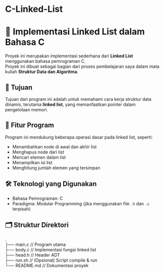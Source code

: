 # C-Linked-List
# 🔗 Implementasi Linked List dalam Bahasa C

Proyek ini merupakan implementasi sederhana dari **Linked List** menggunakan bahasa pemrograman C.  
Proyek ini dibuat sebagai bagian dari proses pembelajaran saya dalam mata kuliah **Struktur Data dan Algoritma**.

## 🎯 Tujuan
Tujuan dari program ini adalah untuk memahami cara kerja struktur data dinamis, terutama **linked list**, yang memanfaatkan pointer dalam pengelolaan memori.

## 🧩 Fitur Program
Program ini mendukung beberapa operasi dasar pada linked list, seperti:
- Menambahkan node di awal dan akhir list
- Menghapus node dari list
- Mencari elemen dalam list
- Menampilkan isi list
- Menghitung jumlah elemen yang tersimpan

## 🛠️ Teknologi yang Digunakan
- Bahasa Pemrograman: C
- Paradigma: Modular Programming (jika menggunakan file `.h` dan `.c` terpisah)

## 🗂️ Struktur Direktori
.
<br>
├── main.c         // Program utama
<br>
├── body.c         // Implementasi fungsi linked list
<br>
├── head.h         // Header ADT
<br>
├── run.sh         // (Opsional) Script compile & run
<br>
└── README.md      // Dokumentasi proyek